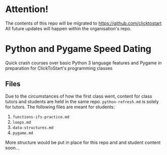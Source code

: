 # Attention!

The contents of this repo will be migrated to https://github.com/clicktostart
All future updates will happen within the organisation's repo.


# Python and Pygame Speed Dating

Quick crash courses over basic Python 3 language features and Pygame
in preparation for ClickToStart's programming classes

## Files

Due to the circumstances of how the first class went, content for class tutors
and students are held in the same repo. `python-refresh.md` is solely for
tutors. The following files are meant for students:

1. `functions-ifs-practice.md`
2. `loops.md`
3. `data-structures.md`
4. `pygame.md`

More structure would be put in place for this repo and and student content
soon...
